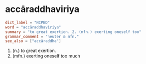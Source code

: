 # accāraddhaviriya

``` toml
dict_label = "NCPED"
word = "accāraddhaviriya"
summary = "to great exertion. 2. (mfn.) exerting oneself too"
grammar_comment = "neuter & mfn."
see_also = ["accāraddha"]
```

1. (n.) to great exertion.
2. (mfn.) exerting oneself too much

